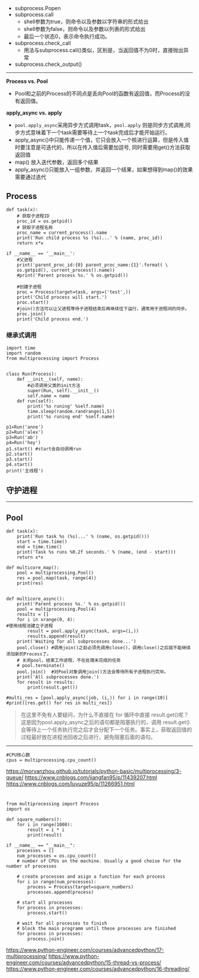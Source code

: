 ## 
+ subprocess.Popen
+ subprocess.call
  + shell参数为true，则命令以及参数以字符串的形式给出
  + shell参数为false，则命令以及参数以列表的形式给出
  + 最后一个状态0，表示命令执行成功。
+ subprocess.check_call
  + 用法与subprocess.call()类似，区别是，当返回值不为0时，直接抛出异常
+ subprocess.check_output()

----
**Process vs. Pool**
+ Pool和之前的Process的不同点是丢向Pool的函数有返回值，而Process的没有返回值。

**apply_async vs. apply**
+ `pool.apply_async`采用异步方式调用task，`pool.apply` 则是同步方式调用,同步方式意味着下一个task需要等待上一个task完成后才能开始运行。
+ apply_async()中只能传递一个值，它只会放入一个核进行运算，但是传入值时要注意是可迭代的，所以在传入值后需要加逗号, 同时需要用get()方法获取返回值
+ map() 放入迭代参数，返回多个结果
+ apply_async()只能放入一组参数，并返回一个结果，如果想得到map()的效果需要通过迭代

## Process
```{python}
def task(x):
    # 获取子进程ID
    proc_id = os.getpid()
    # 获取子进程名称
    proc_name = current_process().name
    print('Run child process %s (%s)...' % (name, proc_id))
    return x*x

if __name__ == '__main__':
    #父进程
    print('parent_proc_id:{0} parent_proc_name:{1}'.format( \
    os.getpid(), current_process().name))
    #print('Parent process %s.' % os.getpid())

    #创建子进程
    proc = Process(target=task, args=('test',))
    print('Child process will start.')
    proc.start()
    #join()方法可以让父进程等待子进程结束后再继续往下运行，通常用于进程间的同步。
    proc.join() 
    print('Child process end.')
``` 
### 继承式调用
```
import time
import random
from multiprocessing import Process


class Run(Process):
    def __init__(self, name):
        #必须调用父类的init方法
        super(Run, self).__init__()
        self.name = name
    def run(self):
        print('%s runing' %self.name)
        time.sleep(random.randrange(1,5))
        print('%s runing end' %self.name)

p1=Run('anne')
p2=Run('alex')
p3=Run('ab')
p4=Run('hey')
p1.start() #start会自动调用run
p2.start()
p3.start()
p4.start()
print('主线程')
```

## 守护进程
----
## Pool
```
def task(x):
    print('Run task %s (%s)...' % (name, os.getpid()))
    start = time.time()
    end = time.time()
    print('Task %s runs %0.2f seconds.' % (name, (end - start)))
    return x*x

def multicore_map():
    pool = multiprocessing.Pool()
    res = pool.map(task, range(4))
    print(res)
    

def multicore_async():
    print('Parent process %s.' % os.getpid())
    pool = multiprocessing.Pool(4)
    results = []
    for i in xrange(0, 4):
#使用线程池建立子进程        
        result = pool.apply_async(task, args=(i,))
        results.append(result)
    print('Waiting for all subprocesses done...')
    pool.close() #调用join()之前必须先调用close()，调用close()之后就不能继续添加新的Process了。
    # 关闭pool，结束工作进程，不在处理未完成的任务
    # pool.terminate()
    pool.join()  #对Pool对象调用join()方法会等待所有子进程执行完毕。
    print('All subprocesses done.')
    for result in results:
        print(result.get())

#multi_res = [pool.apply_async(job, (i,)) for i in range(10)]
#print([res.get() for res in multi_res])

```
> 在这里不免有人要疑问，为什么不直接在 for 循环中直接 result.get()呢？这是因为pool.apply_async之后的语句都是阻塞执行的，调用 result.get() 会等待上一个任务执行完之后才会分配下一个任务。事实上，获取返回值的过程最好放在进程池回收之后进行，避免阻塞后面的语句。

----
```
#CPU核心数
cpus = multiprocessing.cpu_count()
```

https://morvanzhou.github.io/tutorials/python-basic/multiprocessing/3-queue/
https://www.cnblogs.com/jiangfan95/p/11439207.html
https://www.cnblogs.com/luyuze95/p/11266951.html


#
```
from multiprocessing import Process
import os

def square_numbers():
    for i in range(1000):
        result = i * i
        print(result)

if __name__ == "__main__":
    processes = []
    num_processes = os.cpu_count()
    # number of CPUs on the machine. Usually a good choise for the number of processes

    # create processes and asign a function for each process
    for i in range(num_processes):
        process = Process(target=square_numbers)
        processes.append(process)

    # start all processes
    for process in processes:
        process.start()

    # wait for all processes to finish
    # block the main programm until these processes are finished
    for process in processes:
        process.join()
```

https://www.python-engineer.com/courses/advancedpython/17-multiprocessing/
https://www.python-engineer.com/courses/advancedpython/15-thread-vs-process/
https://www.python-engineer.com/courses/advancedpython/16-threading/